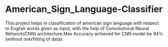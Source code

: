 # American_Sign_Language-Classifier
This project helps in classification of american sign language with respect to English words given as input, with the help of Convolutional Neural Network(CNN) architecture.Max Accuracy achieved for CNN model be 94%(without overfitting of data).
